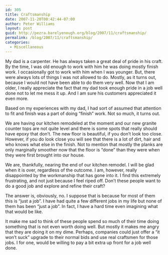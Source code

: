 ```yaml
---
id: 305
title: Craftsmanship
date: 2007-11-20T00:42:44-07:00
author: Peter Williams
layout: post
guid: http://pezra.barelyenough.org/blog/2007/11/craftsmanship/
permalink: /blog/2007/11/craftsmanship/
categories:
  - Miscellaneous
---
```

My dad is a carpenter. He has always taken a great deal of pride in his craft. By the time, I was old enough to work with him he was doing mostly finish work. I occasionally got to work with him when I was younger. But, there were always lots of things I was not allowed to do. Mostly, as it turns out, because I would not have been able to do them very well. Now that I am older, I really appreciate the fact that my dad took enough pride in a job well done not to let me mess it up. And I am sure his customers appreciated it even more.

Based on my experiences with my dad, I had sort of assumed that attention to fit and finish was a part of doing &#8220;finish&#8221; work. Not so much, it turns out.

We are having our kitchen remodeled at the moment and our new granite counter tops are not quite level and there is some spots that really should have epoxy that don&#8217;t. The new floor is beautiful, if you don&#8217;t look too close. However, if you do look close you will see that there is a lot of dirt, hair and who knows what else in the finish. Not to mention that mostly the planks are only marginally smoother now that the floor is &#8220;done&#8221; than they were when they were first brought into our house.

We are, thankfully, nearing the end of our kitchen remodel. I will be glad when it is over, regardless of the outcome. I am, however, really disappointed by the workmanship that has gone into it. I find this extremely frustrating, and not just because I feel riped off. Don&#8217;t these people want to do a good job and explore and refine their craft?

The answer is, obviously, no. I suppose that is because for most of them this is &#8220;just a job&#8221;. I have had quite a few different jobs in my life but none of them has been &#8220;just a job&#8221;. In fact, I have a hard time even imagining what that would be like.

It make me sad to think of these people spend so much of their time doing something that is not even worth doing well. But mostly it makes me angry that they are doing it on my dime. Perhaps, companies could just offer a &#8220;it won&#8217;t suck&#8221; upgrade to their normal bids and use real craftsmen for those jobs. I for one, would be willing to pay a bit extra up front for a job well done.